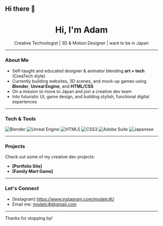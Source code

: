 ## Hi there 👋

<h1 align="center">Hi, I'm Adam </h1>
<p align="center">Creative Technologist | 3D & Motion Designer | want to be in Japan</p>

---

### About Me
- Self-taught and educated designer & animator blending **art + tech** (CreaTech style)
- Currently building websites, 3D scenes, and mock-up games using **Blender**, **Unreal Engine**, and **HTML/CSS**
- On a mission to move to Japan and join a creative dev team
- Into futuristic UI, game design, and building stylish, functional digital experiences

---

### Tech & Tools
![Blender](https://img.shields.io/badge/Blender-orange?style=flat-square&logo=blender&logoColor=white)
![Unreal Engine](https://img.shields.io/badge/Unreal%20Engine-black?style=flat-square&logo=unrealengine)
![HTML5](https://img.shields.io/badge/HTML5-E34F26?style=flat-square&logo=html5&logoColor=white)
![CSS3](https://img.shields.io/badge/CSS3-1572B6?style=flat-square&logo=css3&logoColor=white)
![Adobe Suite](https://img.shields.io/badge/Adobe%20Suite-FF0000?style=flat-square&logo=adobe&logoColor=white)
![Japanese](https://img.shields.io/badge/日本語-N5%20Level-blueviolet?style=flat-square)

---

### Projects
Check out some of my creative dev projects:
- **[Portfolio Site]**
- **[Family Mart Game]**

---

### Let's Connect 
- [Instagram] https://www.instagram.com/modelc4t/
- Email me: modelc4t@gmail.com

---

Thanks for stopping by!
